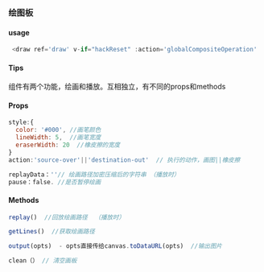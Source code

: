 
### 绘图板



#### usage

```js
 <draw ref='draw' v-if="hackReset" :action='globalCompositeOperation' :pause='hasDone'></draw>
```

#### Tips

组件有两个功能，绘画和播放。互相独立，有不同的props和methods

#### Props

```js
style:{
  color: '#000', //画笔颜色
  lineWidth: 5,  //画笔宽度
  eraserWidth: 20  //橡皮擦的宽度
}
action:'source-over'||'destination-out'  // 执行的动作，画图||橡皮擦

replayData：''// 绘画路径加密压缩后的字符串 （播放时）
pause：false. //是否暂停绘画

```

#### Methods



```js
replay()  //回放绘画路径  （播放时）

getLines()  //获取绘画路径

output(opts)  - opts直接传给canvas.toDataURL(opts)  //输出图片

clean（） // 清空画板 
```

